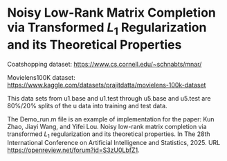 # Noisy Low-Rank Matrix Completion via Transformed $L_1$ Regularization and its Theoretical Properties

Coatshopping dataset: https://www.cs.cornell.edu/~schnabts/mnar/

Movielens100K dataset: https://www.kaggle.com/datasets/prajitdatta/movielens-100k-dataset

This data sets from u1.base and u1.test through u5.base and u5.test are 80%/20% splits of the u data into training and test data.

The Demo_run.m file is an example of implementation for the paper:
Kun Zhao, Jiayi Wang, and Yifei Lou. Noisy low-rank matrix completion via transformed $L_1$ regularization and its theoretical properties. In The 28th International Conference on Artificial Intelligence and Statistics, 2025. URL https://openreview.net/forum?id=S3zU0LbfZ1.

